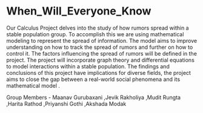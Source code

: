 # When_Will_Everyone_Know

Our Calculus Project delves into the study of how rumors spread within a stable population group. To accomplish this we are using mathematical modeling to represent the spread of information. The model aims to improve understanding on how to track the spread of rumors and further on how to control it. The factors influencing the spread of rumors will be defined in the project. The project will incorporate graph theory and differential equations to model interactions within a stable population. The findings and conclusions of this project have implications for diverse fields, the project aims to close the gap between a real-world social phenomena and its mathematical model .

Group Members - Maanav Gurubaxani ,Jevik Rakholiya ,Mudit Rungta ,Harita Rathod ,Priyanshi Gothi ,Akshada Modak
